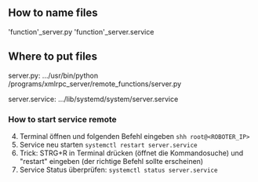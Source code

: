 ## How to name files
'function'_server.py
'function'_server.service

## Where to put files

server.py: .../usr/bin/python /programs/xmlrpc_server/remote_functions/server.py

server.service: .../lib/systemd/system/server.service

### How to start service remote
4. Terminal öffnen und folgenden Befehl eingeben  ```shh root@<ROBOTER_IP>```
1. Service neu starten ```systemctl restart server.service```
2. Trick: STRG+R in Terminal drücken (öffnet die Kommandosuche) und "restart" eingeben (der richtige Befehl sollte erscheinen)
3. Service Status überprüfen: ```systemctl status server.service```